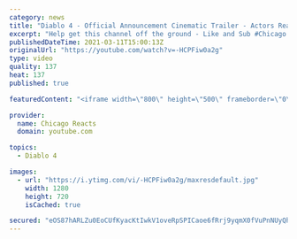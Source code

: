 ```yaml
---
category: news
title: "Diablo 4 - Official Announcement Cinematic Trailer - Actors React"
excerpt: "Help get this channel off the ground - Like and Sub #Chicago #Blind #React."
publishedDateTime: 2021-03-11T15:00:13Z
originalUrl: "https://youtube.com/watch?v=-HCPFiw0a2g"
type: video
quality: 137
heat: 137
published: true

featuredContent: "<iframe width=\"800\" height=\"500\" frameborder=\"0\" src=\"https://www.youtube.com/embed/-HCPFiw0a2g\" allow=\"accelerometer; autoplay; encrypted-media; gyroscope; picture-in-picture\" allowfullscreen></iframe>"

provider:
  name: Chicago Reacts
  domain: youtube.com

topics:
  - Diablo 4

images:
  - url: "https://i.ytimg.com/vi/-HCPFiw0a2g/maxresdefault.jpg"
    width: 1280
    height: 720
    isCached: true

secured: "eOS87hARLZu0EoCUfKyacKtIwkV1oveRpSPICaoe6fRrj9yqmX0fVuPnNUyQhHJ4T4ETxP3yeGbniTZNEfVD1uoVQq+hrp6UdJ0ilzzQ1HCjT/3B+p1iIsVrVohIBTlCk+eUk/+iJUbz8XyAUBBnpHraCaLrbeUpmgw0pJsOJwJdmPtnWU8IRFnYbg0fWwX7BMOTU0ggYmFt9zv+9hhNUWhhJBxRE7tyMe9aMJfCFTzniUyjQnK8HvqjZntuXw7clx34yFDdh7NY60b4oxTT/AGECurTzOvW1DX8X3J1IIFk/MdjUttY5syTPm5prvFYHf7wOqU68eyjRPLj8HzELloqbIu8Sg1XWhYRaW17pP99UhdqedQ0zbisahgtOmsavZr6ZQ9RNEsVLnheVImbD3G6RWWCapnb7Qg//aWHnRBoRU3AKAMZ0QpJH9fzH0e0;PJ9WnlYtaeqdp8d1WXj9ew=="
---
```


